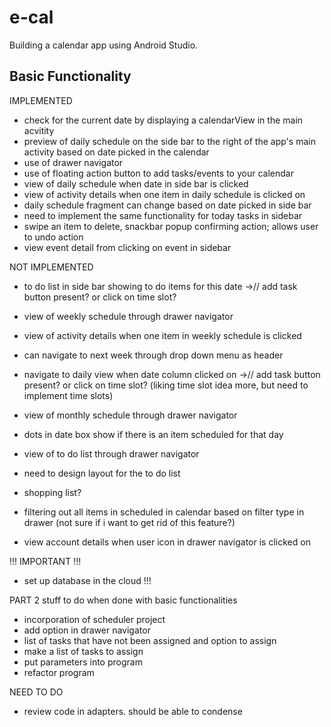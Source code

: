 # e-cal

Building a calendar app using Android Studio.

## Basic Functionality
IMPLEMENTED
- check for the current date by displaying a calendarView in the main acvitity
- preview of daily schedule on the side bar to the right of the app's main activity based on date picked in the calendar
- use of drawer navigator
- use of floating action button to add tasks/events to your calendar
- view of daily schedule when date in side bar is clicked
- view of activity details when one item in daily schedule is clicked on
- daily schedule fragment can change based on date picked in side bar
- need to implement the same functionality for today tasks in sidebar
- swipe an item to delete, snackbar popup confirming action; allows user to undo action
- view event detail from clicking on event in sidebar 

NOT IMPLEMENTED
- to do list in side bar showing to do items for this date
->// add task button present? or click on time slot?

- view of weekly schedule through drawer navigator
- view of activity details when one item in weekly schedule is clicked
- can navigate to next week through drop down menu as header
- navigate to daily view when date column clicked on
->// add task button present? or click on time slot? (liking time slot idea more,  but need to implement time slots)

- view of monthly schedule through drawer navigator
- dots in date box show if there is an item scheduled for that day

- view of to do list through drawer navigator
- need to design layout for the to do list 
- shopping list?

- filtering out all items in scheduled in calendar based on filter type in drawer (not sure if i want to get rid of this feature?)

- view account details when user icon in drawer navigator is clicked on

!!! IMPORTANT !!!
- set up database in the cloud !!!

PART 2 stuff to do when done with basic functionalities
- incorporation of scheduler project
- add option in drawer navigator
- list of tasks that have not been assigned and option to assign
- make a list of tasks to assign
- put parameters into program
- refactor program


NEED TO DO
- review code in adapters. should be able to condense